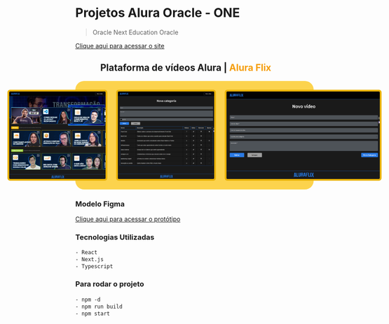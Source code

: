 
# Projetos Alura Oracle - ONE
 > Oracle Next Education Oracle

[Clique aqui para acessar o site](https://alura-flix-kohl.vercel.app/)

<h2 align="center">Plataforma de vídeos Alura | <span span style="color: #f59e0b;">Alura Flix</span></h2>

<div align="center" style="width: 100%; margin: 0 auto; display: flex; gap: 20px; justify-content: center; background-color: #fcd34d; padding: 20px; border: 5px solid fcd34d; border-radius: 20px;">
    <img height="200px" src="./src/img/AluraFlixHome.png" style="border: 4px solid #eab308; border-radius: 6px;"></img>
    <img height="200px" src="./src/img/AluraFlixNovaCategoria.png" style="border: 4px solid #eab308; border-radius: 6px;"></img>
    <img height="200px" src="./src/img/AluraFlixNovoVideo.png" style="border: 4px solid #eab308; border-radius: 6px;"></img>
</div>

### Modelo Figma 
[Clique aqui para acessar o protótipo](https://www.figma.com/file/kg8jj2HgSDV9efuhoDtta5/AluraFlix-PT?type=design&node-id=1-106&mode=design&t=pUDit8zCXsUJFRyR-0)

### Tecnologias Utilizadas
    - React
    - Next.js
    - Typescript

### Para rodar o projeto
    - npm -d
    - npm run build
    - npm start